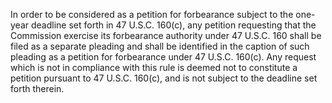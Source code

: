 In order to be considered as a petition for forbearance subject to the one-year deadline set forth in 47 U.S.C. 160(c), any petition requesting that the Commission exercise its forbearance authority under 47 U.S.C. 160 shall be filed as a separate pleading and shall be identified in the caption of such pleading as a petition for forbearance under 47 U.S.C. 160(c). Any request which is not in compliance with this rule is deemed not to constitute a petition pursuant to 47 U.S.C. 160(c), and is not subject to the deadline set forth therein.

